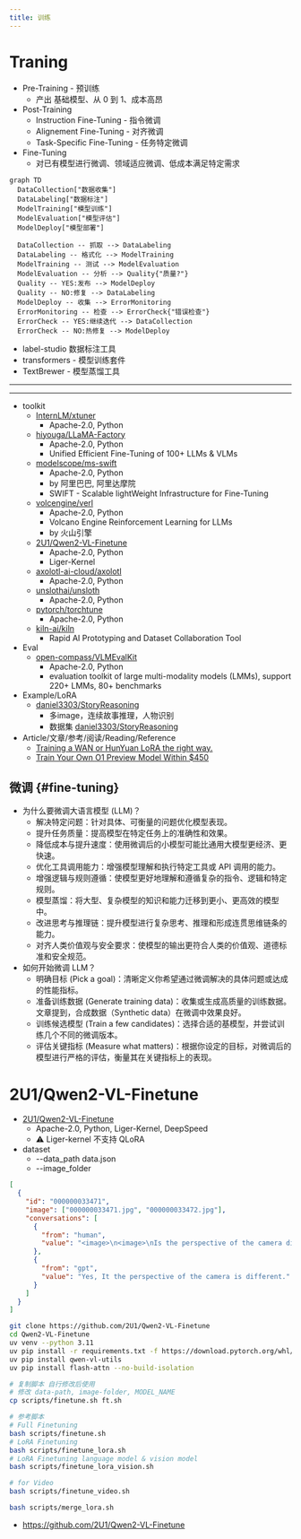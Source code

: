 ```yaml
---
title: 训练
---
```


# Traning

- Pre-Training - 预训练
  - 产出 基础模型、从 0 到 1、成本高昂
- Post-Training
  - Instruction Fine-Tuning - 指令微调
  - Alignement Fine-Tuning - 对齐微调
  - Task-Specific Fine-Tuning - 任务特定微调
- Fine-Tuning
  - 对已有模型进行微调、领域适应微调、低成本满足特定需求

```mermaid
graph TD
  DataCollection["数据收集"]
  DataLabeling["数据标注"]
  ModelTraining["模型训练"]
  ModelEvaluation["模型评估"]
  ModelDeploy["模型部署"]

  DataCollection -- 抓取 --> DataLabeling
  DataLabeling -- 格式化 --> ModelTraining
  ModelTraining -- 测试 --> ModelEvaluation
  ModelEvaluation -- 分析 --> Quality{"质量?"}
  Quality -- YES:发布 --> ModelDeploy
  Quality -- NO:修复 --> DataLabeling
  ModelDeploy -- 收集 --> ErrorMonitoring
  ErrorMonitoring -- 检查 --> ErrorCheck{"错误检查"}
  ErrorCheck -- YES:继续迭代 --> DataCollection
  ErrorCheck -- NO:热修复 --> ModelDeploy
```

- label-studio 数据标注工具
- transformers - 模型训练套件
- TextBrewer - 模型蒸馏工具

---

---

- toolkit
  - [InternLM/xtuner](https://github.com/InternLM/xtuner)
    - Apache-2.0, Python
  - [hiyouga/LLaMA-Factory](https://github.com/hiyouga/LLaMA-Factory)
    - Apache-2.0, Python
    - Unified Efficient Fine-Tuning of 100+ LLMs & VLMs
  - [modelscope/ms-swift](https://github.com/modelscope/ms-swift)
    - Apache-2.0, Python
    - by 阿里巴巴, 阿里达摩院
    - SWIFT - Scalable lightWeight Infrastructure for Fine-Tuning
  - [volcengine/verl](https://github.com/volcengine/verl)
    - Apache-2.0, Python
    - Volcano Engine Reinforcement Learning for LLMs
    - by 火山引擎
  - [2U1/Qwen2-VL-Finetune](https://github.com/2U1/Qwen2-VL-Finetune)
    - Apache-2.0, Python
    - Liger-Kernel
  - [axolotl-ai-cloud/axolotl](https://github.com/axolotl-ai-cloud/axolotl)
    - Apache-2.0, Python
  - [unslothai/unsloth](https://github.com/unslothai/unsloth)
    - Apache-2.0, Python
  - [pytorch/torchtune](https://github.com/pytorch/torchtune)
    - Apache-2.0, Python
  - [kiln-ai/kiln](https://github.com/kiln-ai/kiln)
    - Rapid AI Prototyping and Dataset Collaboration Tool
- Eval
  - [open-compass/VLMEvalKit](https://github.com/open-compass/VLMEvalKit)
    - Apache-2.0, Python
    - evaluation toolkit of large multi-modality models (LMMs), support 220+ LMMs, 80+ benchmarks
- Example/LoRA
  - [daniel3303/StoryReasoning](https://github.com/daniel3303/StoryReasoning)
    - 多image，连续故事推理，人物识别
    - 数据集 [daniel3303/StoryReasoning](https://huggingface.co/datasets/daniel3303/StoryReasoning)
- Article/文章/参考/阅读/Reading/Reference
  - [Training a WAN or HunYuan LoRA the right way.](https://civitai.com/articles/11942)
  - [Train Your Own O1 Preview Model Within $450](https://news.ycombinator.com/item?id=43125430)

## 微调 {#fine-tuning}

- 为什么要微调大语言模型 (LLM)？
  - 解决特定问题：针对具体、可衡量的问题优化模型表现。
  - 提升任务质量：提高模型在特定任务上的准确性和效果。
  - 降低成本与提升速度：使用微调后的小模型可能比通用大模型更经济、更快速。
  - 优化工具调用能力：增强模型理解和执行特定工具或 API 调用的能力。
  - 增强逻辑与规则遵循：使模型更好地理解和遵循复杂的指令、逻辑和特定规则。
  - 模型蒸馏：将大型、复杂模型的知识和能力迁移到更小、更高效的模型中。
  - 改进思考与推理链：提升模型进行复杂思考、推理和形成连贯思维链条的能力。
  - 对齐人类价值观与安全要求：使模型的输出更符合人类的价值观、道德标准和安全规范。
- 如何开始微调 LLM？
  - 明确目标 (Pick a goal)：清晰定义你希望通过微调解决的具体问题或达成的性能指标。
  - 准备训练数据 (Generate training data)：收集或生成高质量的训练数据。文章提到，合成数据（Synthetic data）在微调中效果良好。
  - 训练候选模型 (Train a few candidates)：选择合适的基模型，并尝试训练几个不同的微调版本。
  - 评估关键指标 (Measure what matters)：根据你设定的目标，对微调后的模型进行严格的评估，衡量其在关键指标上的表现。

# 2U1/Qwen2-VL-Finetune

- [2U1/Qwen2-VL-Finetune](https://github.com/2U1/Qwen2-VL-Finetune)
  - Apache-2.0, Python, Liger-Kernel, DeepSpeed
  - ⚠️ Liger-kernel 不支持 QLoRA
- dataset
  - --data_path data.json
  - --image_folder

```json
[
  {
    "id": "000000033471",
    "image": ["000000033471.jpg", "000000033472.jpg"],
    "conversations": [
      {
        "from": "human",
        "value": "<image>\n<image>\nIs the perspective of the camera differnt?"
      },
      {
        "from": "gpt",
        "value": "Yes, It the perspective of the camera is different."
      }
    ]
  }
]
```

```bash
git clone https://github.com/2U1/Qwen2-VL-Finetune
cd Qwen2-VL-Finetune
uv venv --python 3.11
uv pip install -r requirements.txt -f https://download.pytorch.org/whl/cu124
uv pip install qwen-vl-utils
uv pip install flash-attn --no-build-isolation

# 复制脚本 自行修改后使用
# 修改 data-path, image-folder, MODEL_NAME
cp scripts/finetune.sh ft.sh

# 参考脚本
# Full Finetuning
bash scripts/finetune.sh
# LoRA Finetuning
bash scripts/finetune_lora.sh
# LoRA Finetuning language model & vision model
bash scripts/finetune_lora_vision.sh

# for Video
bash scripts/finetune_video.sh

bash scripts/merge_lora.sh
```

- https://github.com/2U1/Qwen2-VL-Finetune
